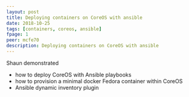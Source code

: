 ```yaml
---
layout: post
title: Deploying containers on CoreOS with ansible
date: 2018-10-25
tags: [containers, coreos, ansible]
fpage: 1
peer: mcfe70
description: Deploying containers on CoreOS with ansible
---
```

Shaun demonstrated

* how to deploy CoreOS with Ansible playbooks
* how to provision a minimal docker Fedora container within CoreOS
* Ansible dynamic inventory plugin
